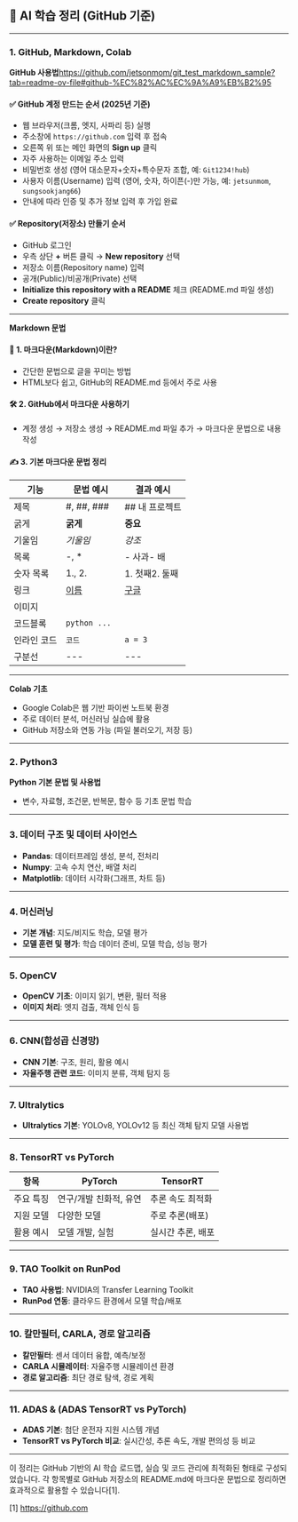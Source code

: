 ## 📘 AI 학습 정리 (GitHub 기준)

---

### 1. GitHub, Markdown, Colab

**GitHub 사용법**https://github.com/jetsonmom/git_test_markdown_sample?tab=readme-ov-file#github-%EC%82%AC%EC%9A%A9%EB%B2%95

#### ✅ GitHub 계정 만드는 순서 (2025년 기준)
- 웹 브라우저(크롬, 엣지, 사파리 등) 실행
- 주소창에 `https://github.com` 입력 후 접속
- 오른쪽 위 또는 메인 화면의 **Sign up** 클릭
- 자주 사용하는 이메일 주소 입력
- 비밀번호 생성 (영어 대소문자+숫자+특수문자 조합, 예: `Git1234!hub`)
- 사용자 이름(Username) 입력 (영어, 숫자, 하이픈(-)만 가능, 예: `jetsunmom`, `sungsookjang66`)
- 안내에 따라 인증 및 추가 정보 입력 후 가입 완료

#### ✅ Repository(저장소) 만들기 순서
- GitHub 로그인
- 우측 상단 **+** 버튼 클릭 → **New repository** 선택
- 저장소 이름(Repository name) 입력
- 공개(Public)/비공개(Private) 선택
- **Initialize this repository with a README** 체크 (README.md 파일 생성)
- **Create repository** 클릭

---

**Markdown 문법**

#### 🔰 1. 마크다운(Markdown)이란?
- 간단한 문법으로 글을 꾸미는 방법
- HTML보다 쉽고, GitHub의 README.md 등에서 주로 사용

#### 🛠️ 2. GitHub에서 마크다운 사용하기
- 계정 생성 → 저장소 생성 → README.md 파일 추가 → 마크다운 문법으로 내용 작성

#### ✍️ 3. 기본 마크다운 문법 정리

| 기능       | 문법 예시              | 결과 예시         |
|------------|------------------------|-------------------|
| 제목       | #, ##, ###             | ## 내 프로젝트    |
| 굵게       | **굵게**               | **중요**          |
| 기울임     | *기울임*               | *강조*            |
| 목록       | -, *                   | - 사과- 배    |
| 숫자 목록  | 1., 2.                 | 1. 첫째2. 둘째|
| 링크       | [이름](주소)           | [구글](https://google.com)|
| 이미지     |     | |
| 코드블록   | ```python ... ```
| 인라인 코드| `코드`                 | `a = 3`           |
| 구분선     | ---                    | ---               |

---

**Colab 기초**
- Google Colab은 웹 기반 파이썬 노트북 환경
- 주로 데이터 분석, 머신러닝 실습에 활용
- GitHub 저장소와 연동 가능 (파일 불러오기, 저장 등)

---

### 2. Python3

**Python 기본 문법 및 사용법**  
- 변수, 자료형, 조건문, 반복문, 함수 등 기초 문법 학습

---

### 3. 데이터 구조 및 데이터 사이언스

- **Pandas**: 데이터프레임 생성, 분석, 전처리
- **Numpy**: 고속 수치 연산, 배열 처리
- **Matplotlib**: 데이터 시각화(그래프, 차트 등)

---

### 4. 머신러닝

- **기본 개념**: 지도/비지도 학습, 모델 평가
- **모델 훈련 및 평가**: 학습 데이터 준비, 모델 학습, 성능 평가

---

### 5. OpenCV

- **OpenCV 기초**: 이미지 읽기, 변환, 필터 적용
- **이미지 처리**: 엣지 검출, 객체 인식 등

---

### 6. CNN(합성곱 신경망)

- **CNN 기본**: 구조, 원리, 활용 예시
- **자율주행 관련 코드**: 이미지 분류, 객체 탐지 등

---

### 7. Ultralytics

- **Ultralytics 기본**: YOLOv8, YOLOv12 등 최신 객체 탐지 모델 사용법

---

### 8. TensorRT vs PyTorch

| 항목        | PyTorch                | TensorRT           |
|-------------|------------------------|--------------------|
| 주요 특징   | 연구/개발 친화적, 유연 | 추론 속도 최적화   |
| 지원 모델   | 다양한 모델            | 주로 추론(배포)    |
| 활용 예시   | 모델 개발, 실험        | 실시간 추론, 배포  |

---

### 9. TAO Toolkit on RunPod

- **TAO 사용법**: NVIDIA의 Transfer Learning Toolkit
- **RunPod 연동**: 클라우드 환경에서 모델 학습/배포

---

### 10. 칼만필터, CARLA, 경로 알고리즘

- **칼만필터**: 센서 데이터 융합, 예측/보정
- **CARLA 시뮬레이터**: 자율주행 시뮬레이션 환경
- **경로 알고리즘**: 최단 경로 탐색, 경로 계획

---

### 11. ADAS & (ADAS TensorRT vs PyTorch)

- **ADAS 기본**: 첨단 운전자 지원 시스템 개념
- **TensorRT vs PyTorch 비교**: 실시간성, 추론 속도, 개발 편의성 등 비교

---

이 정리는 GitHub 기반의 AI 학습 로드맵, 실습 및 코드 관리에 최적화된 형태로 구성되었습니다. 각 항목별로 GitHub 저장소의 README.md에 마크다운 문법으로 정리하면 효과적으로 활용할 수 있습니다[1].

[1] https://github.com
